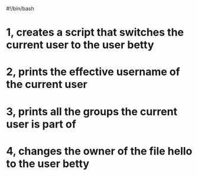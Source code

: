 #!/bin/bash

# 1, creates a script that switches the current user to the user betty

# 2, prints the effective username of the current user

# 3, prints all the groups the current user is part of

# 4, changes the owner of the file hello to the user betty 
